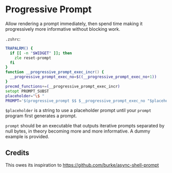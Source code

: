 # Progressive Prompt

Allow rendering a prompt immediately, then spend time making it progressively more informative without blocking work.

`.zshrc`:
```zsh
TRAPALRM() {
  if [[ -n "$WIDGET" ]]; then
    zle reset-prompt
  fi
}
function __progressive_prompt_exec_incr() {
  __progressive_prompt_exec_no=$((__progressive_prompt_exec_no+1))
}
precmd_functions+=(__progressive_prompt_exec_incr)
setopt PROMPT_SUBST
placeholder="\$ "
PROMPT='$(progressive_prompt $$ $__progressive_prompt_exec_no "$placeholder" prompt)'
```

`$placeholder` is a string to use a placeholder prompt until your `prompt` program first generates a prompt.

`prompt` should be an executable that outputs iterative prompts separated by null bytes, in theory becoming more and more informative. A dummy example is provided.

## Credits

This owes its inspiration to https://github.com/burke/async-shell-prompt
